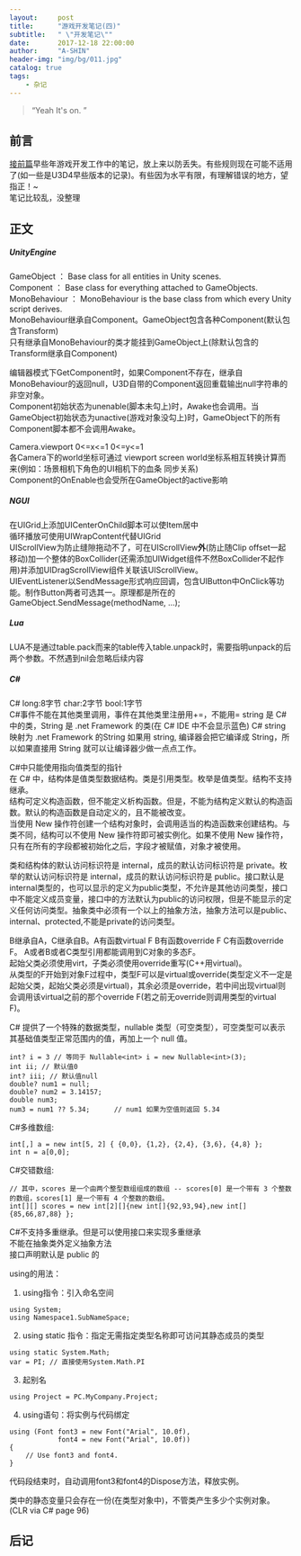 ```yaml
---
layout:     post
title:      "游戏开发笔记(四)"
subtitle:   " \"开发笔记\""
date:       2017-12-18 22:00:00
author:     "A-SHIN"
header-img: "img/bg/011.jpg"
catalog: true
tags:
    - 杂记
---
```


> “Yeah It's on. ”


## 前言
[接前篇](https://huangx916.github.io/2017/12/08/note03/)早些年游戏开发工作中的笔记，放上来以防丢失。有些规则现在可能不适用了(如一些是U3D4早些版本的记录)。有些因为水平有限，有理解错误的地方，望指正！~  
笔记比较乱，没整理

## 正文
##### UnityEngine  
GameObject	： Base class for all entities in Unity scenes.  
Component ： Base class for everything attached to GameObjects.  
MonoBehaviour ： MonoBehaviour is the base class from which every Unity script derives.  
MonoBehaviour继承自Component。GameObject包含各种Component(默认包含Transform)  
只有继承自MonoBehaviour的类才能挂到GameObject上(除默认包含的Transform继承自Component)  

编辑器模式下GetComponent时，如果Component不存在，继承自MonoBehaviour的返回null，U3D自带的Component返回重载输出null字符串的非空对象。  
Component初始状态为unenable(脚本未勾上)时，Awake也会调用。当GameObject初始状态为unactive(游戏对象没勾上)时，GameObject下的所有Component脚本都不会调用Awake。  

Camera.viewport  0<=x<=1  0<=y<=1  
各Camera下的world坐标可通过 viewport screen world坐标系相互转换计算而来(例如：场景相机下角色的UI相机下的血条 同步关系)  
Component的OnEnable也会受所在GameObject的active影响  

##### NGUI  
在UIGrid上添加UICenterOnChild脚本可以使Item居中  
循环播放可使用UIWrapContent代替UIGrid  
UIScrollView为防止缝隙拖动不了，可在UIScrollView**外**(防止随Clip offset一起移动)加一个整体的BoxCollider(还需添加UIWidget组件不然BoxCollider不起作用)并添加UIDragScrollView组件关联该UIScrollView。  
UIEventListener以SendMessage形式响应回调，包含UIButton中OnClick等功能。制作Button两者可选其一。原理都是所在的GameObject.SendMessage(methodName, ...);  

##### Lua  
LUA不是通过table.pack而来的table传入table.unpack时，需要指明unpack的后两个参数。不然遇到nil会忽略后续内容  

##### C#  
C# long:8字节 char:2字节 bool:1字节  
C#事件不能在其他类里调用，事件在其他类里注册用+=，不能用=
string 是 C# 中的类，String 是 .net Framework 的类(在 C# IDE 中不会显示蓝色) C# string 映射为 .net Framework 的String 如果用 string, 编译器会把它编译成 String，所以如果直接用 String 就可以让编译器少做一点点工作。  

C#中只能使用指向值类型的指针  
在 C# 中，结构体是值类型数据结构。类是引用类型。枚举是值类型。结构不支持继承。  
结构可定义构造函数，但不能定义析构函数。但是，不能为结构定义默认的构造函数。默认的构造函数是自动定义的，且不能被改变。  
当使用 New 操作符创建一个结构对象时，会调用适当的构造函数来创建结构。与类不同，结构可以不使用 New 操作符即可被实例化。如果不使用 New 操作符，只有在所有的字段都被初始化之后，字段才被赋值，对象才被使用。  

类和结构体的默认访问标识符是 internal，成员的默认访问标识符是 private。枚举的默认访问标识符是 internal，成员的默认访问标识符是 public。接口默认是internal类型的，也可以显示的定义为public类型，不允许是其他访问类型，接口中不能定义成员变量，接口中的方法默认为public的访问权限，但是不能显示的定义任何访问类型。抽象类中必须有一个以上的抽象方法，抽象方法可以是public、internal、protected,不能是private的访问类型。  
  
B继承自A，C继承自B。A有函数virtual F	B有函数override F	C有函数override F。	A或者B或者C类型引用都能调用到C对象的多态F。  
起始父类必须使用virt，子类必须使用override重写(C++用virtual)。  
从类型的F开始到对象F过程中，类型F可以是virtual或override(类型定义不一定是起始父类，起始父类必须是virtual)，其余必须是override，若中间出现virtual则会调用该virtual之前的那个override F(若之前无override则调用类型的virtual F)。  
  
C# 提供了一个特殊的数据类型，nullable 类型（可空类型），可空类型可以表示其基础值类型正常范围内的值，再加上一个 null 值。  
```
int? i = 3 // 等同于 Nullable<int> i = new Nullable<int>(3);  
int ii; // 默认值0  
int? iii; // 默认值null  
double? num1 = null;  
double? num2 = 3.14157;  
double num3;  
num3 = num1 ?? 5.34;      // num1 如果为空值则返回 5.34  
```  

C#多维数组:   
```
int[,] a = new int[5, 2] { {0,0}, {1,2}, {2,4}, {3,6}, {4,8} };  
int n = a[0,0];  
```  
C#交错数组:   
```
// 其中，scores 是一个由两个整型数组组成的数组 -- scores[0] 是一个带有 3 个整数的数组，scores[1] 是一个带有 4 个整数的数组。  
int[][] scores = new int[2][]{new int[]{92,93,94},new int[]{85,66,87,88} };	
```  

C#不支持多重继承。但是可以使用接口来实现多重继承  
不能在抽象类外定义抽象方法  
接口声明默认是 public 的  

using的用法：  
1. using指令：引入命名空间  
```
using System;
using Namespace1.SubNameSpace;
```  
2. using static 指令：指定无需指定类型名称即可访问其静态成员的类型  
```
using static System.Math;
var = PI; // 直接使用System.Math.PI
```  
3. 起别名  
```
using Project = PC.MyCompany.Project;
```  
4. using语句：将实例与代码绑定  
```
using (Font font3 = new Font("Arial", 10.0f),
            font4 = new Font("Arial", 10.0f))
{
    // Use font3 and font4.
}
```  
代码段结束时，自动调用font3和font4的Dispose方法，释放实例。  

类中的静态变量只会存在一份(在类型对象中)，不管类产生多少个实例对象。(CLR via C# page 96)  

## 后记